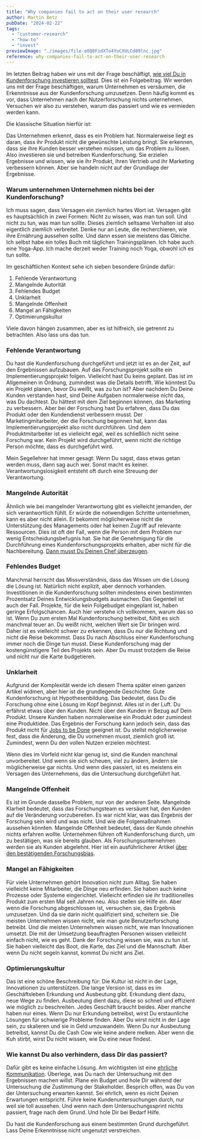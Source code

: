 ```yaml
---
title: "Why companies fail to act on their user research"
author: Martin Betz
pubDate: "2024-02-22"
tags:
  - "customer-research"
  - "how-to"
  - "invest"
previewImage: "./images/file-e0Q8FidXTo4YoCXULCd89lnc.jpg"
reference: why-companies-fail-to-act-on-their-user-research
---
```


Im letzten Beitrag haben wir uns mit der Frage beschäftigt, [wie viel Du in Kundenforschung investieren solltest](/blog/wie-viel-sollte-ich-in-die-benutzerforschung-investieren). Dies ist ein Folgebeitrag. Wir werden uns mit der Frage beschäftigen, warum Unternehmen es versäumen, die Erkenntnisse aus der Kundenforschung umzusetzen. Denn häufig kommt es vor, dass Unternehmen nach der Nutzerforschung nichts unternehmen. Versuchen wir also zu verstehen, warum das passiert und wie es vermieden werden kann.

Die klassische Situation hierfür ist:

Das Unternehmen erkennt, dass es ein Problem hat. Normalerweise liegt es daran, dass ihr Produkt nicht die gewünschte Leistung bringt. Sie erkennen, dass sie ihre Kunden besser verstehen müssen, um das Problem zu lösen. Also investieren sie und betreiben Kundenforschung. Sie erzielen Ergebnisse und wissen, wie sie ihr Produkt, ihren Vertrieb und ihr Marketing verbessern können. Aber sie handeln nicht auf der Grundlage der Ergebnisse.

### Warum unternehmen Unternehmen nichts bei der Kundenforschung?

Ich muss sagen, dass Versagen ein ziemlich hartes Wort ist. Versagen gibt es hauptsächlich in zwei Formen: Nicht zu wissen, was man tun soll. Und nicht zu tun, was man tun sollte. Dieses ziemlich seltsame Verhalten ist also eigentlich ziemlich verbreitet. Denke nur an Leute, die recherchieren, wie ihre Ernährung aussehen sollte. Und dann essen sie meistens das Gleiche. Ich selbst habe ein tolles Buch mit täglichen Trainingsplänen. Ich habe auch eine Yoga-App. Ich mache derzeit weder Training noch Yoga, obwohl ich es tun sollte.

Im geschäftlichen Kontext sehe ich sieben besondere Gründe dafür:

1. Fehlende Verantwortung
2. Mangelnde Autorität
3. Fehlendes Budget
4. Unklarheit
5. Mangelnde Offenheit
6. Mangel an Fähigkeiten
7. Optimierungskultur

Viele davon hängen zusammen, aber es ist hilfreich, sie getrennt zu betrachten. Also lass uns das tun.

### Fehlende Verantwortung

Du hast die Kundenforschung durchgeführt und jetzt ist es an der Zeit, auf den Ergebnissen aufzubauen. Auf das Forschungsprojekt sollte ein Implementierungsprojekt folgen. Vielleicht hast Du keins geplant. Das ist im Allgemeinen in Ordnung, zumindest was die Details betrifft. Wie könntest Du ein Projekt planen, bevor Du weißt, was zu tun ist? Aber nachdem Du Deine Kunden verstanden hast, sind Deine Aufgaben normalerweise nicht das, was Du dachtest. Du hättest mit dem Ziel beginnen können, das Marketing zu verbessern. Aber bei der Forschung hast Du erfahren, dass Du das Produkt oder den Kundendienst verbessern musst. Der Marketingmitarbeiter, der die Forschung begonnen hat, kann das Implementierungsprojekt also nicht durchführen. Und dem Produktmitarbeiter ist es vielleicht egal, weil es schließlich nicht seine Forschung war. Kein Projekt wird durchgeführt, wenn nicht die richtige Person möchte, dass es durchgeführt wird.

Mein Segellehrer hat immer gesagt: Wenn Du sagst, dass etwas getan werden muss, dann sag auch wer. Sonst macht es keiner. Verantwortungslosigkeit entsteht oft durch eine Streuung der Verantwortung.

### Mangelnde Autorität

Ähnlich wie bei mangelnder Verantwortung gibt es vielleicht jemanden, der sich verantwortlich fühlt. Er würde die notwendigen Schritte unternehmen, kann es aber nicht allein. Er bekommt möglicherweise nicht die Unterstützung des Managements oder hat keinen Zugriff auf relevante Ressourcen. Dies ist oft der Fall, wenn die Person mit dem Problem nur wenig Entscheidungsbefugnis hat. Sie hat die Genehmigung für die Durchführung eines Kundenforschungsprojekts erhalten, aber nicht für die Nachbereitung. [Dann musst Du Deinen Chef überzeugen](/blog/wie-ueberzeugen-sie-ihren-chef).

### Fehlendes Budget

Manchmal herrscht das Missverständnis, dass das Wissen um die Lösung die Lösung ist. Natürlich nicht explizit, aber dennoch vorhanden. Investitionen in die Kundenforschung sollten mindestens einen bestimmten Prozentsatz Deines Entwicklungsbudgets ausmachen. Das Gegenteil ist auch der Fall. Projekte, für die kein Folgebudget eingeplant ist, haben geringe Erfolgschancen. Auch hier verstehe ich vollkommen, warum das so ist. Wenn Du zum ersten Mal Kundenforschung betreibst, fühlt es sich manchmal teuer an. Du weißt nicht, welchen Wert sie Dir bringen wird. Daher ist es vielleicht schwer zu erkennen, dass Du nur die Richtung und nicht die Reise bekommst. Dass Du nach Abschluss einer Kundenforschung immer noch die Dinge tun musst. Diese Kundenforschung mag der kostengünstigere Teil des Projekts sein. Aber Du musst trotzdem die Reise und nicht nur die Karte budgetieren.

### Unklarheit

Aufgrund der Komplexität werde ich diesem Thema später einen ganzen Artikel widmen, aber hier ist die grundlegende Geschichte. Gute Kundenforschung ist Hypothesenbildung. Das bedeutet, dass Du die Forschung ohne eine Lösung im Kopf beginnst. Alles ist in der Luft. Du erfährst etwas über den Kunden. Nicht über den Kunden in Bezug auf Dein Produkt. Unsere Kunden haben normalerweise ein Produkt oder zumindest eine Produktidee. Das Ergebnis der Forschung kann jedoch sein, dass das Produkt nicht für [Jobs to be Done](/blog/verstehen-die-zu-erledigenden-aufgaben-perspektive) geeignet ist. Du stellst möglicherweise fest, dass die Änderung, die Du vornehmen musst, ziemlich groß ist. Zumindest, wenn Du den vollen Nutzen erzielen möchtest.

Wenn dies im Vorfeld nicht klar genug ist, sind die Kunden manchmal unvorbereitet. Und wenn sie sich scheuen, viel zu ändern, ändern sie möglicherweise gar nichts. Und wenn dies passiert, ist es meistens ein Versagen des Unternehmens, das die Untersuchung durchgeführt hat.

### Mangelnde Offenheit

Es ist im Grunde dasselbe Problem, nur von der anderen Seite. Mangelnde Klarheit bedeutet, dass das Forschungsteam es versäumt hat, den Kunden auf die Veränderung vorzubereiten. Es war nicht klar, was das Ergebnis der Forschung sein wird und was nicht. Und wie die Folgemaßnahmen aussehen könnten. Mangelnde Offenheit bedeutet, dass der Kunde ohnehin nichts erfahren wollte. Unternehmen führen oft Kundenforschung durch, um zu bestätigen, was sie bereits glauben. Als Forschungsunternehmen werden sie als Kunden abgelehnt. Hier ist ein ausführlicherer Artikel [über den bestätigenden Forschungsbias](/blog/wie-vermeidet-man-den-bestaetigenden-forschungsbias).

### Mangel an Fähigkeiten

Für viele Unternehmen gehört Innovation nicht zum Alltag. Sie haben vielleicht keine Mitarbeiter, die Dinge neu erfinden. Sie haben auch keine Prozesse oder Systeme eingerichtet. Vielleicht erfinden sie ihr traditionelles Produkt zum ersten Mal seit Jahren neu. Also stellen sie Hilfe ein. Aber wenn die Forschung abgeschlossen ist, versuchen sie, das Ergebnis umzusetzen. Und da sie darin nicht qualifiziert sind, scheitern sie. Die meisten Unternehmen wissen nicht, wie man gute Benutzerforschung betreibt. Und die meisten Unternehmen wissen nicht, wie man Innovationen umsetzt. Die mit der Umsetzung beauftragten Personen wissen vielleicht einfach nicht, wie es geht. Dank der Forschung wissen sie, was zu tun ist. Sie haben vielleicht das Boot, die Karte, das Ziel und die Mannschaft. Aber wenn Du nicht segeln kannst, kommst Du nicht ans Ziel.

### Optimierungskultur

Das ist eine schöne Beschreibung für: Die Kultur ist nicht in der Lage, Innovationen zu unterstützen. Die lange Version ist, dass es im Geschäftsleben Erkundung und Ausbeutung gibt. Erkundung dient dazu, neue Wege zu finden. Ausbeutung dient dazu, diese so schnell und effizient wie möglich zu beschreiten. Jedes Geschäft braucht beides. Aber manche haben nur eines. Wenn Du nur Erkundung betreibst, wirst Du erstaunliche Lösungen für schwierige Probleme finden. Aber Du wirst nicht in der Lage sein, zu skalieren und sie in Geld umzuwandeln. Wenn Du nur Ausbeutung betreibst, kannst Du die Cash Cow wie keine andere melken. Aber wenn die Kuh stirbt, wirst Du nicht wissen, wie Du eine neue findest.

### Wie kannst Du also verhindern, dass Dir das passiert?

Dafür gibt es keine einfache Lösung. Am wichtigsten ist eine [ehrliche Kommunikation](/blog/deine-sprache-begrenzt-deine-erfolge). Überlege, was Du nach der Untersuchung mit den Ergebnissen machen willst. Plane ein Budget und hole Dir während der Untersuchung die Zustimmung der Stakeholder. Besprich offen, was Du von der Untersuchung erwarten kannst. Sei ehrlich, wenn es nicht Deinen Erwartungen entspricht. Führe keine Kundenuntersuchungen durch, nur weil sie toll aussehen. Und wenn nach dem Untersuchungssprint nichts passiert, frage nach dem Grund. Und hole Dir bei Bedarf Hilfe.

Du hast die Kundenforschung aus einem bestimmten Grund durchgeführt. Lass Deine Erkenntnisse nicht ungenutzt verstreichen.